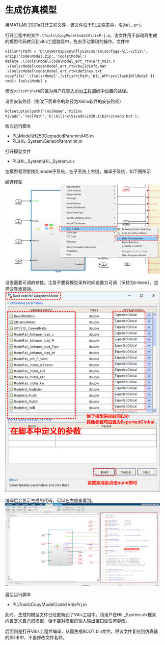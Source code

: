 # 生成仿真模型

用MATLAB 2021a打开工程文件，该文件位于[PL文件夹中](../dev_manual/envConfig.md#3)，名为`PL.prj`。

打开工程中的文件`.\Tools\CopyModelCode2VitisPrj.m`，该文件用于自动将生成的模型代码拷贝到vitis工程路径中，免去手动繁琐的操作。文件中
```
vitisPrjPath = 'D:\myWorkSpace\RflySimCourse\socfpga-hil-vitis\';
unzip('code\Model.zip','Tools\Model')
delete .\Tools\Model\code\Model_ert_rtw\ert_main.c  .\Tools\Model\code\Model_ert_rtw\buildInfo.mat  .\Tools\Model\code\Model_ert_rtw\defines.txt
copyfile('.\Tools\Model',[vitisPrjPath,'HIL_APP\src\TaskINT\Model'])
rmdir Tools\Model s
```
修改`vitisPrjPath`的值为用户在[导入Vitis工程源码](../dev_manual/envConfig.md#2-vitis)中设置的路径。

设置安装路径（修改下面命令的路径为Xilinx软件的安装路径）
```
hdlsetuptoolpath('ToolName','Xilinx Vivado','ToolPath','D:\Xilinx\Vivado\2020.1\bin\vivado.bat');  
```

依次运行脚本

- PL\Model\H250DegradedParamInit4S.m
- PL\HIL_System\SensorParamInit.m

打开模型文件

- PL\HIL_System\HIL_System.slx

在模型最顶层找到model子系统，在子系统上右键，编译子系统，如下图所示

编译模型
![](../img-large/buildmodel.png)

设置需要可调的参数。注意不要将模型采样时间设置为可调（保持为Inlined），这样会导致错误。
![](../img-large/buildmodel2.png)

编译后会显示生成的代码，可以在右侧查看到。
![](../img-large/buildmodel3.png)

最后运行脚本

- PL\Tools\CopyModelCode2VitisPrj.m

此时，生成的模型文件已经更新到了Vitis工程中。请用户在HIL_System.slx框架内自定义自己的模型，但不要对模型的输入输出接口做任何更改。

后面则是打开Vitis工程并编译，从而生成BOOT.bin文件。将该文件复制到仿真器的SD卡中，不要修改文件名称。